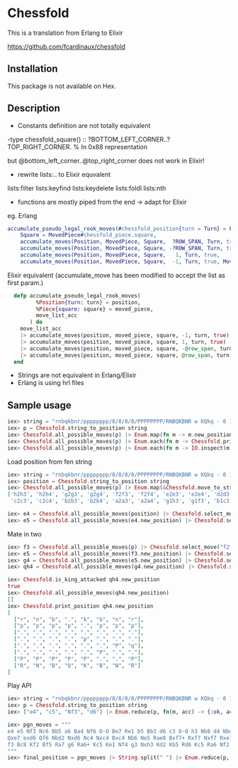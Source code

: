 # Chessfold

This is a translation from Erlang to Elixir

https://github.com/fcardinaux/chessfold

## Installation

This package is not available on Hex.

## Description

* Constants definition are not totally equivalent

-type chessfold_square()        :: ?BOTTOM_LEFT_CORNER..?TOP_RIGHT_CORNER. % In 0x88 representation

but @bottom_left_corner..@top_right_corner does not work in Elixir!

* rewrite lists:.. to Elixir equvalent

lists:filter
lists:keyfind
lists:keydelete
lists:foldl
lists:nth

* functions are mostly piped from the end -> adapt for Elixir

eg. Erlang

```erlang
accumulate_pseudo_legal_rook_moves(#chessfold_position{turn = Turn} = Position, MovedPiece, MoveListAcc) ->
    Square = MovedPiece#chessfold_piece.square,
    accumulate_moves(Position, MovedPiece, Square,  ?ROW_SPAN, Turn, true, 
    accumulate_moves(Position, MovedPiece, Square, -?ROW_SPAN, Turn, true, 
    accumulate_moves(Position, MovedPiece, Square,   1, Turn, true, 
    accumulate_moves(Position, MovedPiece, Square,  -1, Turn, true, MoveListAcc)))).
```

Elixir equivalent (accumulate_move has been modified to accept the list as first param.)

```elixir
  defp accumulate_pseudo_legal_rook_moves(
         %Position{turn: turn} = position,
         %Piece{square: square} = moved_piece,
         move_list_acc
       ) do
    move_list_acc
    |> accumulate_moves(position, moved_piece, square, -1, turn, true)
    |> accumulate_moves(position, moved_piece, square, 1, turn, true)
    |> accumulate_moves(position, moved_piece, square, -@row_span, turn, true)
    |> accumulate_moves(position, moved_piece, square, @row_span, turn, true)
  end
```


* Strings are not equivalent in Erlang/Elixir
* Erlang is using hrl files


## Sample usage

```elixir
iex> string = "rnbqkbnr/pppppppp/8/8/8/8/PPPPPPPP/RNBQKBNR w KQkq - 0 1"
iex> p = Chessfold.string_to_position string
iex> Chessfold.all_possible_moves(p) |> Enum.map(fn m -> m.new_position.pieces |> Enum.map(fn p -> Chessfold.square_to_string(p.square) end) end)
iex> Chessfold.all_possible_moves(p) |> Enum.each(fn m -> Chessfold.print_position(m.new_position) end)
iex> Chessfold.all_possible_moves(p) |> Enum.each(fn m -> IO.inspect(m); IO.inspect Chessfold.print_position(m.new_position) end)
```

Load position from fen string

```elixir
iex> string = "rnbqkbnr/pppppppp/8/8/8/8/PPPPPPPP/RNBQKBNR w KQkq - 0 1"
iex> position = Chessfold.string_to_position string
iex> Chessfold.all_possible_moves(p) |> Enum.map(&Chessfold.move_to_string(&1))
['h2h3', 'h2h4', 'g2g3', 'g2g4', 'f2f3', 'f2f4', 'e2e3', 'e2e4', 'd2d3', 'd2d4',
 'c2c3', 'c2c4', 'b2b3', 'b2b4', 'a2a3', 'a2a4', 'g1h3', 'g1f3', 'b1c3', 'b1a3']

iex> e4 = Chessfold.all_possible_moves(position) |> Chessfold.select_move("e2e4")
iex> e5 = Chessfold.all_possible_moves(e4.new_position) |> Chessfold.select_move("e7e5")
```

Mate in two

```elixir
iex> f3 = Chessfold.all_possible_moves(p) |> Chessfold.select_move("f2f3")
iex> e5 = Chessfold.all_possible_moves(f3.new_position) |> Chessfold.select_move("e7e5")
iex> g4 = Chessfold.all_possible_moves(e5.new_position) |> Chessfold.select_move("g2g4")
iex> qh4 = Chessfold.all_possible_moves(g4.new_position) |> Chessfold.select_move("d8h4")

iex> Chessfold.is_king_attacked qh4.new_position
true
iex> Chessfold.all_possible_moves(qh4.new_position)
[]
iex> Chessfold.print_position qh4.new_position
[
  ["r", "n", "b", ".", "k", "b", "n", "r"],
  ["p", "p", "p", "p", ".", "p", "p", "p"],
  [".", ".", ".", ".", ".", ".", ".", "."],
  [".", ".", ".", ".", "p", ".", ".", "."],
  [".", ".", ".", ".", ".", ".", "P", "q"],
  [".", ".", ".", ".", ".", "P", ".", "."],
  ["P", "P", "P", "P", "P", ".", ".", "P"],
  ["R", "N", "B", "Q", "K", "B", "N", "R"]
]
```

Play API

```elixir
iex> string = "rnbqkbnr/pppppppp/8/8/8/8/PPPPPPPP/RNBQKBNR w KQkq - 0 1"
iex> p = Chessfold.string_to_position string
iex> ["e4", "c5", "Nf3", "d6"] |> Enum.reduce(p, fn(m, acc) -> {:ok, acc} = Chessfold.play(acc, m); acc end) |> Chessfold.print_position

iex> pgn_moves = """
e4 e5 Nf3 Nc6 Bb5 a6 Ba4 Nf6 O-O Be7 Re1 b5 Bb3 d6 c3 O-O h3 Nb8 d4 Nbd7 c4 c6 cxb5 axb5 Nc3 Bb7 Bg5 b4 Nb1 h6 Bh4 c5 dxe5 Nxe4 Bxe7 
Qxe7 exd6 Qf6 Nbd2 Nxd6 Nc4 Nxc4 Bxc4 Nb6 Ne5 Rae8 Bxf7+ Rxf7 Nxf7 Rxe1+ Qxe1 Kxf7 Qe3 Qg5 Qxg5 hxg5 b3 Ke6 a3 Kd6 axb4 cxb4 Ra5 Nd5 
f3 Bc8 Kf2 Bf5 Ra7 g6 Ra6+ Kc5 Ke1 Nf4 g3 Nxh3 Kd2 Kb5 Rd6 Kc5 Ra6 Nf2 g4 Bd3 Re6
"""
iex> final_position = pgn_moves |> String.split(" ") |> Enum.reduce(p, fn(m, acc) -> {:ok, acc} = Chessfold.play(acc, m); acc end) |> Chessfold.print_position
```
